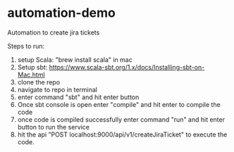 # automation-demo
Automation to create jira tickets

Steps to run:
1. setup Scala: "brew install scala" in mac
2. Setup sbt: https://www.scala-sbt.org/1.x/docs/Installing-sbt-on-Mac.html
3. clone the repo
4. navigate to repo in terminal
5. enter command "sbt" and hit enter button
6. Once sbt console is open enter "compile" and hit enter to compile the code
7. once code is compiled successfully enter command "run" and hit enter button to run the service
8. hit the api "POST localhost:9000/api/v1/createJiraTicket" to execute the code.

